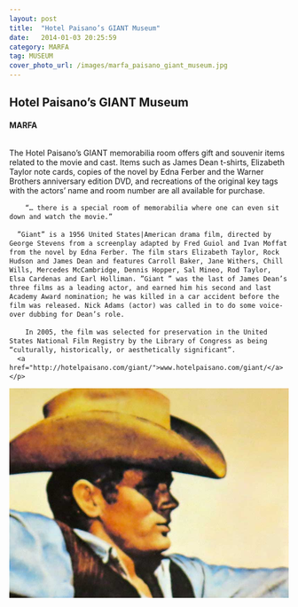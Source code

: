 ```yaml
---
layout: post
title:  "Hotel Paisano’s GIANT Museum"
date:   2014-01-03 20:25:59
category: MARFA
tag: MUSEUM
cover_photo_url: /images/marfa_paisano_giant_museum.jpg
---
```


<div class="section-title">
	  <h2>Hotel Paisano’s GIANT Museum</h2>
  	<h4>MARFA</h4>
  	<div class="divider-border"></div>
</div> 
<div class="column small-6">
    <p>
    	The Hotel Paisano’s GIANT memorabilia room offers gift and souvenir items related to the movie and cast. Items such as James Dean t-shirts, Elizabeth Taylor note cards, copies of the novel by Edna Ferber and the Warner Brothers anniversary edition DVD, and recreations of the original key tags with the actors’ name and room number are all available for purchase.

    	“… there is a special room of memorabilia where one can even sit down and watch the movie.”

      ”Giant” is a 1956 United States|American drama film, directed by George Stevens from a screenplay adapted by Fred Guiol and Ivan Moffat from the novel by Edna Ferber. The film stars Elizabeth Taylor, Rock Hudson and James Dean and features Carroll Baker, Jane Withers, Chill Wills, Mercedes McCambridge, Dennis Hopper, Sal Mineo, Rod Taylor, Elsa Cardenas and Earl Holliman. ”Giant ” was the last of James Dean’s three films as a leading actor, and earned him his second and last Academy Award nomination; he was killed in a car accident before the film was released. Nick Adams (actor) was called in to do some voice-over dubbing for Dean’s role.

    	In 2005, the film was selected for preservation in the United States National Film Registry by the Library of Congress as being “culturally, historically, or aesthetically significant”.
      <a href="http://hotelpaisano.com/giant/">www.hotelpaisano.com/giant/</a>
    </p>
<div class="column small-6">
    <img src="/images/marfa_paisano_giant_museum.jpg">
</div>   